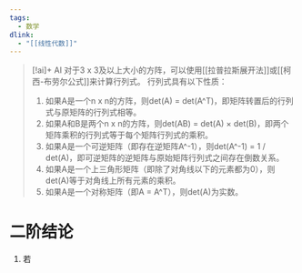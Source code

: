 ```yaml
---
tags:
  - 数学
dlink:
  - "[[线性代数]]"
---
```


> [!ai]+ AI
> 对于3 x 3及以上大小的方阵，可以使用[[拉普拉斯展开法]]或[[柯西-布劳尔公式]]来计算行列式。
> 行列式具有以下性质：
> 1. 如果A是一个n x n的方阵，则det(A) = det(A^T)，即矩阵转置后的行列式与原矩阵的行列式相等。
> 2. 如果A和B是两个n x n的方阵，则det(AB) = det(A) × det(B)，即两个矩阵乘积的行列式等于每个矩阵行列式的乘积。
> 3. 如果A是一个可逆矩阵（即存在逆矩阵A^-1），则det(A^-1) = 1 / det(A)，即可逆矩阵的逆矩阵与原始矩阵行列式之间存在倒数关系。
> 4. 如果A是一个上三角形矩阵（即除了对角线以下的元素都为0），则det(A)等于对角线上所有元素的乘积。
> 5. 如果A是一个对称矩阵（即A = A^T），则det(A)为实数。

# 二阶结论
1. 若
